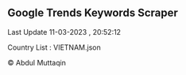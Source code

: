 

## Google Trends Keywords Scraper 
 
Last Update 11-03-2023 , 20:52:12

Country List :
VIETNAM.json



© Abdul Muttaqin 
